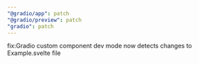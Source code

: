 ```yaml
---
"@gradio/app": patch
"@gradio/preview": patch
"gradio": patch
---
```


fix:Gradio custom component dev mode now detects changes to Example.svelte file

